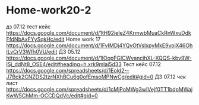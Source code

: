 # Home-work20-2
дз 07.12 тест кейс https://docs.google.com/document/d/1tH92ieleZ4KrmwbMuaCkRnWxuDdkFfdNbAxFYySqkHc/edit 
Home work 17 https://docs.google.com/document/d/1FvIMDj4YQyOtVsIxpyMkE9vojX46OhILvCrV3Wfh0VU/edit 
ДЗ 05.12 https://docs.google.com/document/d/1lOopFGICWvancihXL-XQQS-kbv9W-ISj_ddNt8_OSE4/edit#heading=h.xrk9mlaj5d33 
Тест кейс 07.12 https://docs.google.com/spreadsheets/d/1Eold2--J7Bck2CNZDS2tzrNXhBCu6g0ofEmsoMPNwCg/edit#gid=0 
ДЗ 07.12 чек лист https://docs.google.com/spreadsheets/d/1cMjPoMWg3wIVejf0TT1bdpMWajKwW5ChMm-OCCDQdVc/edit#gid=0
